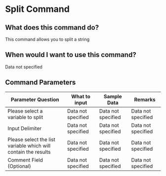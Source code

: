 <!--TITLE: Split Command -->
<!-- SUBTITLE: a command in the Data Commands group -->
# Split Command


## What does this command do?
This command allows you to split a string


## When would I want to use this command?
Data not specified


## Command Parameters
| Parameter Question   	| What to input  	|  Sample Data 	| Remarks  	|
| ---                    | ---               | ---           | ---       |
|Please select a variable to split|Data not specified|Data not specified|Data not specified|
|Input Delimiter|Data not specified|Data not specified|Data not specified|
|Please select the list variable which will contain the results|Data not specified|Data not specified|Data not specified|
|Comment Field (Optional)|Data not specified|Data not specified|Data not specified|


